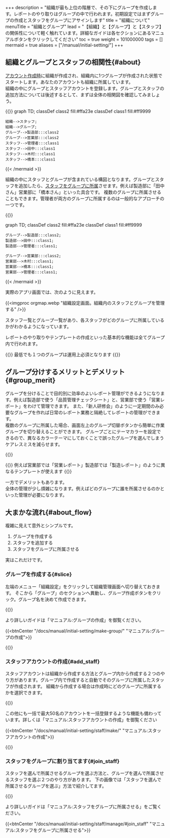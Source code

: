 +++
description = "組織が最も上位の階層で、その下にグループを作成します。レポートのやり取りはグループの中で行われます。初期設定ではまずグループの作成とスタッフをグループにアサインします"
title = "組織について"
menuTitle = "組織とグループ"
lead = "【組織】と【グループ】と【スタッフ】の関係性について軽く触れています。詳細なガイドは各セクションにあるマニュアルボタンをクリックしてください"
toc = true
weight = 101000000
tags = []
mermaid = true
aliases = ["/manual/initial-setting/"]
+++

## 組織とグループとスタッフの相関性{#about}


[アカウント作成時](/docs/manual/quickstart/#create_acount)に組織が作成され、組織内に1つグループが作成された状態でスタートします。あなたのアカウントも組織に所属しています。  
組織の中にグループとスタッフアカウントを登録します。グループとスタッフの追加方法については後述するとして、まずは全体の相関図を確認してみましょう。

{{<mermaid align="center">}}
graph TD;
  classDef class2 fill:#ffa23e
  classDef class1 fill:#ff9999

    組織-->スタッフ;
    組織-->グループ;
    グループ-->製造部:::class2
    グループ-->営業部:::class2
    スタッフ-->管理者:::class1
    スタッフ-->田中:::class1
    スタッフ-->木村:::class1
    スタッフ-->橋本:::class1

{{< /mermaid >}}

組織の中にスタッフとグループが含まれている構図となります。グループとスタッフを追加したら、[スタッフをグループに所属](/docs/manual/initial-setting/staff/manage/#join_staff)させます。例えば製造部に「田中さん」営業部に「橋本さん」といった具合です。
複数のグループに所属させることもできます。管理者が両方のグループに所属するのは一般的なアプローチの一つです。


{{<mermaid align="center">}}

graph TD;
  classDef class2 fill:#ffa23e
  classDef class1 fill:#ff9999

    グループ-->製造部:::class2;
    製造部-->田中:::class1;
    製造部-->管理者:::class1;

    グループ-->営業部:::class2;
    営業部-->木村:::class1;
    営業部-->橋本:::class1;
    営業部-->管理者:::class1;

{{< /mermaid >}}

実際のアプリ画面では、次のように見えます。

{{<imgproc orgmap.webp "組織設定画面。組織内のスタッフとグループを管理する" />}}

スタッフ一覧とグループ一覧があり、各スタッフがどのグループに所属しているかがわかるようになっています。

レポートのやり取りやテンプレートの作成といった基本的な機能は全てグループ内で行われます。

{{<info>}}
最低でも１つのグループは運用上必須となります
{{</info>}}



## グループ分けするメリットとデメリット{#group_merit}

グループを分けることで目的別に効率のよいレポート管理ができるようになります。例えば製造部で使う「品質管理チェックシート」と、営業部で使う「営業レポート」をわけて管理できます。
また、「新人研修会」のように一定期間のみ必要なグループを作れば日常のレポート業務と隔絶してレポートの管理ができます。  
複数のグループに所属した場合、画面左上のグループ切替ボタンから簡単に作業グループを切り替えることができます。
グループごとにテーマカラーを設定できるので、異なるカラーテーマにしておくことで誤ったグループを選んでしまうケアレスミスを減らせます。


{{<icatch filename="switch-group" msg="作業グループを複数作成可能です目的に応じてグループを分けるとスッキリ！"   fontsize="30px" alice="guide">}}

{{<info>}}
例えば営業部では「営業レポート」製造部では「製造レポート」のように異なるテンプレートが使えます
{{</info>}}

一方でデメリットもあります。  
全体の管理が少し煩雑になります。例えばどのグループに誰を所属させるのかといった管理が必要になります。

## 大まかな流れ{#about_flow}

複雑に見えて意外とシンプルです。

1. グループを作成する
1. スタッフを追加する
1. スタッフをグループに所属させる

実はこれだけです。


### グループを作成する{#slice}

左端のメニュー「組織設定」をクリックして組織管理画面へ切り替えておきます。
そこから「グループ」のセクションへ異動し、グループ作成ボタンをクリック。グループ名を決めて作成できます。

{{<appscreen filename="make-group" title="グループの作成">}}

より詳しいガイドは「マニュアル:グループの作成」を御覧ください。

{{<btnCenter "/docs/manual/initial-setting/make-group/" "マニュアル:グループの作成">}}

{{<nextArrow>}}

### スタッフアカウントの作成{#add_staff}

スタッフアカウントは組織から作成する方法とグループ内から作成する２つのやり方があります。グループ内で作成すると自動でそのグループに所属したスタッフが作成されます。
組織から作成する場合は作成時にどのグループに所属するかを選択できます。

{{<appscreen filename="make-staff" title="スタッフの作成">}}

この他にも一括で最大50名のアカウントを一括登録するような機能も備わっています。詳しくは「マニュアル:スタッフアカウントの作成」を御覧ください


{{<btnCenter "/docs/manual/initial-setting/staff/make/" "マニュアル:スタッフアカウントの作成">}}

{{<nextArrow>}}

### スタッフをグループに割り当てます{#join_staff}

スタッフを選んで所属させるグループを選ぶ方法と、グループを選んで所属させるスタッフを選ぶ２つのやり方があります。
下の画像では「スタッフを選んで所属させるグループを選ぶ」方法で紹介してます。

{{<appscreen filename="join" title="スタッフをグループにアサインする">}}

より詳しいガイドは「マニュアル:スタッフをグループに所属させる」をご覧ください。

{{<btnCenter "/docs/manual/initial-setting/staff/manage/#join_staff" "マニュアル:スタッフをグループに所属させる">}}



